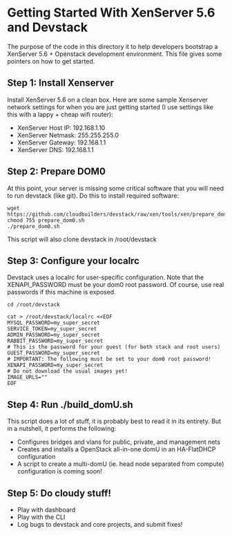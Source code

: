 Getting Started With XenServer 5.6 and Devstack
===============================================
The purpose of the code in this directory it to help developers bootstrap
a XenServer 5.6 + Openstack development environment.  This file gives
some pointers on how to get started.

Step 1: Install Xenserver
------------------------
Install XenServer 5.6 on a clean box.
Here are some sample Xenserver network settings for when you are just
getting started (I use settings like this with a lappy + cheap wifi router):

* XenServer Host IP: 192.168.1.10
* XenServer Netmask: 255.255.255.0
* XenServer Gateway: 192.168.1.1
* XenServer DNS: 192.168.1.1

Step 2: Prepare DOM0
-------------------
At this point, your server is missing some critical software that you will
need to run devstack (like git).  Do this to install required software:

    wget https://github.com/cloudbuilders/devstack/raw/xen/tools/xen/prepare_dom0.sh
    chmod 755 prepare_dom0.sh
    ./prepare_dom0.sh 

This script will also clone devstack in /root/devstack

Step 3: Configure your localrc
-----------------------------
Devstack uses a localrc for user-specific configuration.  Note that 
the XENAPI_PASSWORD must be your dom0 root password.
Of course, use real passwords if this machine is exposed.

    cd /root/devstack
    
    cat > /root/devstack/localrc <<EOF
    MYSQL_PASSWORD=my_super_secret
    SERVICE_TOKEN=my_super_secret
    ADMIN_PASSWORD=my_super_secret
    RABBIT_PASSWORD=my_super_secret
    # This is the password for your guest (for both stack and root users)
    GUEST_PASSWORD=my_super_secret
    # IMPORTANT: The following must be set to your dom0 root password!
    XENAPI_PASSWORD=my_super_secret
    # Do not download the usual images yet!
    IMAGE_URLS=""
    EOF

Step 4: Run ./build_domU.sh
--------------------------
This script does a lot of stuff, it is probably best to read it in its entirety.
But in a nutshell, it performs the following:

* Configures bridges and vlans for public, private, and management nets
* Creates and installs a OpenStack all-in-one domU in an HA-FlatDHCP configuration
* A script to create a multi-domU (ie. head node separated from compute) configuration is coming soon!

Step 5: Do cloudy stuff!
--------------------------
* Play with dashboard
* Play with the CLI
* Log bugs to devstack and core projects, and submit fixes!
